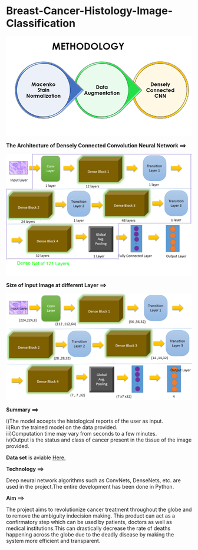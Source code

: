 # Breast-Cancer-Histology-Image-Classification
                                                 

![Methodology](/Image/Methods.PNG)

**The Architecture of Densely Connected Convolution Neural Network ==>**                                                                                                                                                                                                                      



![DenseNet](/Image/DenseNet.PNG)

**Size of Input Image at different Layer ==>**
                                                    
                                                    
![DenseNet](/Image/WithSize1.PNG)


**Summary ==>**

i)The model accepts the histological reports of the user as input.  
ii)Run the trained model on the data provided.                                                                                             
iii)Computation time may vary from seconds to a few minutes.                                                                              
iv)Output is the status and class of cancer present in the tissue of the image provided.  



**Data set** is aviable [Here.](https://rdm.inesctec.pt/dataset/nis-2017-003)

**Technology ==>**                                                                                                                        



Deep neural network algorithms such as ConvNets, DenseNets, etc. are used in the project.The entire development has been done in Python.

**Aim ==>**


The project aims to revolutionize cancer treatment throughout the globe and to remove the ambiguity indecision making. This product can act as a confirmatory step which can be used by patients, doctors as well as medical institutions.This can drastically decrease the rate of deaths happening across the globe due to the deadly disease by making the system more efficient and transparent.



